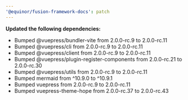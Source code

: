 ```yaml
---
'@equinor/fusion-framework-docs': patch
---
```


**Updated the following dependencies:**

-   Bumped @vuepress/bundler-vite from 2.0.0-rc.9 to 2.0.0-rc.11
-   Bumped @vuepress/cli from 2.0.0-rc.9 to 2.0.0-rc.11
-   Bumped @vuepress/client from 2.0.0-rc.9 to 2.0.0-rc.11
-   Bumped @vuepress/plugin-register-components from 2.0.0-rc.21 to 2.0.0-rc.30
-   Bumped @vuepress/utils from 2.0.0-rc.9 to 2.0.0-rc.11
-   Bumped mermaid from ^10.9.0 to ^10.9.1
-   Bumped vuepress from 2.0.0-rc.9 to 2.0.0-rc.11
-   Bumped vuepress-theme-hope from 2.0.0-rc.37 to 2.0.0-rc.43
